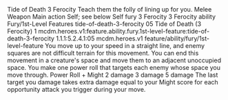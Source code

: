 <ability>
  <name>Tide of Death</name>
  <cost>3 Ferocity</cost>
  <flavor>Teach them the folly of lining up for you.</flavor>
  <keywords>
    <keyword>Melee</keyword>
    <keyword>Weapon</keyword>
  </keywords>
  <type>Main action</type>
  <distance>Self; see below</distance>
  <target>Self</target>
  <metadata>
    <class>fury</class>
    <cost>3 Ferocity</cost>
    <cost_amount>3</cost_amount>
    <cost_resource>Ferocity</cost_resource>
    <feature_type>ability</feature_type>
    <file_dpath>Fury/1st-Level Features</file_dpath>
    <item_id>tide-of-death-3-ferocity</item_id>
    <item_index>05</item_index>
    <item_name>Tide of Death (3 Ferocity)</item_name>
    <level>1</level>
    <scc>mcdm.heroes.v1:feature.ability.fury.1st-level-feature:tide-of-death-3-ferocity</scc>
    <scdc>1.1.1:5.2.4.1:05</scdc>
    <source>mcdm.heroes.v1</source>
    <type>feature/ability/fury/1st-level-feature</type>
  </metadata>
  <effects>
    <effect type="mundane">You move up to your speed in a straight line, and enemy squares are not difficult terrain for this movement. You can end this movement in a creature&apos;s space and move them to an adjacent unoccupied space. You make one power roll that targets each enemy whose space you move through.</effect>
    <effect type="roll">
      <roll>Power Roll + Might</roll>
      <t1>2 damage</t1>
      <t2>3 damage</t2>
      <t3>5 damage</t3>
    </effect>
    <effect type="mundane">The last target you damage takes extra damage equal to your Might score for each opportunity attack you trigger during your move.</effect>
  </effects>
</ability>
